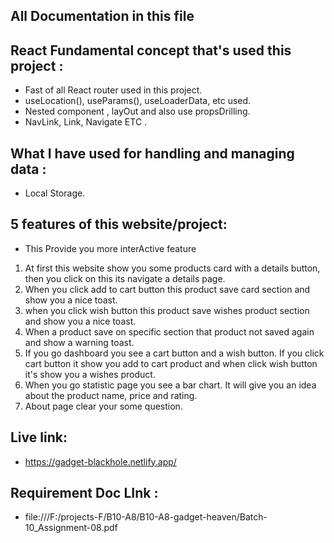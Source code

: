 <!-- # React + Vite -->

<!-- This template provides a minimal setup to get React working in Vite with HMR and some ESLint rules.

Currently, two official plugins are available:

- [@vitejs/plugin-react](https://github.com/vitejs/vite-plugin-react/blob/main/packages/plugin-react/README.md) uses [Babel](https://babeljs.io/) for Fast Refresh
- [@vitejs/plugin-react-swc](https://github.com/vitejs/vite-plugin-react-swc) uses [SWC](https://swc.rs/) for Fast Refresh -->


## All Documentation in this file



## React Fundamental concept that's used this project :

* Fast of all React router used in this project.
* useLocation(), useParams(), useLoaderData, etc used.
* Nested component , layOut and also use propsDrilling.
* NavLink, Link, Navigate ETC .

##  What I have used for handling and managing data : 
* Local Storage.

##  5 features of this website/project:
 * This Provide you more interActive feature 
 1. At first this website show you some products card with a details button, then you click on this its navigate a details page.
 2. When you click add to cart button this product save card section and show you a nice toast.
 3. when you click wish button this product save wishes product section and show you a nice toast.
 4. When a product save on specific section that product not saved again and show a warning toast.
 5. If you go dashboard you see a cart button and a wish button. If you click cart button it show you add to cart product and when click wish button it's show you a wishes product.
 6. When you go statistic page you see a bar chart. It will give you an idea about the product name, price and rating.
 7. About page clear your some question.
 ## Live link:
  * https://gadget-blackhole.netlify.app/
 ## Requirement Doc LInk :
 * file:///F:/projects-F/B10-A8/B10-A8-gadget-heaven/Batch-10_Assignment-08.pdf